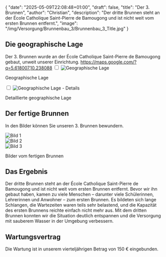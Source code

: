 {
    "date": "2025-05-09T22:08:48+01:00",
    "draft": false,
    "title": "Der 3. Brunnen",
    "author": "Christian",
    "description": "Der dritte Brunnen steht an der École Catholique Saint-Pierre de Bamougong und ist nicht weit vom ersten Brunnen entfernt.",
    "image": "/img/Versorgung/Brunnenbau_3/Brunnenbau_3_Title.jpg"
}

## Die geographische Lage
Der 3. Brunnen wurde an der École Catholique Saint-Pierre de Bamougong gebaut, unweit unserer Einrichtung. 
https://maps.google.com/?q=5.618007,10.238088
<input type="checkbox" id="expand-image1" />
<label for="expand-image1">
  <img class="img-centered" src="/img/Versorgung/Brunnenbau_3/GeographischeLage_Kamerun.png#imagemd"     alt="Geographische Lage" />
</label>
<p class="img-caption">Geographische Lage</p>
<input type="checkbox" id="expand-image2" />
<label for="expand-image2">
  <img class="img-centered" src="/img/Versorgung/Brunnenbau_3/GeographischeLage_Details.png#imagemd"     alt="Geographische Lage - Details" />
</label>
<p class="img-caption">Detaillierte geographische Lage</p>

## Der fertige Brunnen
In den Bilder können Sie unseren 3. Brunnen bewundern.
<div class="swiper-container swiper-container-portrait">
  <div class="swiper-wrapper">
    <div class="swiper-slide">
        <img src="/img/Versorgung/Brunnenbau_3/Brunnen (1).jpeg" alt="Bild 1" />
    </div>
    <div class="swiper-slide">
        <img src="/img/Versorgung/Brunnenbau_3/Brunnen (1).jpg" alt="Bild 2" />
    </div>
    <div class="swiper-slide">
        <img src="/img/Versorgung/Brunnenbau_3/Brunnen (2).jpg" alt="Bild 3" />
    </div>
  </div>
  <!-- Navigation -->
  <div class="swiper-button-prev"></div>
  <div class="swiper-button-next"></div>
  <div class="swiper-pagination"></div>
</div>
<p class="img-caption">Bilder vom fertigen Brunnen</p>

## Das Ergebnis
Der dritte Brunnen steht an der École Catholique Saint-Pierre de Bamougong und ist nicht weit vom ersten Brunnen entfernt.
Bevor wir ihn gebaut haben, kamen zu viele Menschen – darunter viele Schülerinnen, Lehrerinnen und Anwohner – zum ersten Brunnen. Es bildeten sich lange Schlangen, die Wartezeiten waren teils sehr belastend, und die Kapazität des ersten Brunnens reichte einfach nicht mehr aus.
Mit dem dritten Brunnen konnten wir die Situation deutlich entspannen und die Versorgung mit sauberem Wasser in der Umgebung verbessern.

## Wartungsvertrag
Die Wartung ist in unserem vierteljährigen Betrag von 150 € eingebunden.
<br>
<br>